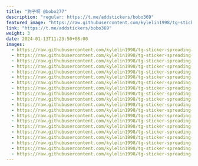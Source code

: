 ```yaml
---
title: "狗子啊 @bobo277"
description: "regular: https://t.me/addstickers/bobo369"
featured_image: "https://raw.githubusercontent.com/kylelin1998/tg-sticker-spreading-worldwide-images/main/img/becb85dc-fb25-4b7b-a9a7-d16f829e3622.jpg"
link: "https://t.me/addstickers/bobo369"
weight: 3
date: 2024-01-13T11:23:50+08:00
images:
  - https://raw.githubusercontent.com/kylelin1998/tg-sticker-spreading-worldwide-images/main/img/becb85dc-fb25-4b7b-a9a7-d16f829e3622.jpg
  - https://raw.githubusercontent.com/kylelin1998/tg-sticker-spreading-worldwide-images/main/img/ce6c5603-70de-4ff0-9eac-40f46069b118.jpg
  - https://raw.githubusercontent.com/kylelin1998/tg-sticker-spreading-worldwide-images/main/img/540aa1ba-017d-4f93-8459-650326bbb5cc.jpg
  - https://raw.githubusercontent.com/kylelin1998/tg-sticker-spreading-worldwide-images/main/img/76d285cf-feb9-4675-bf25-ef3c9aecab30.jpg
  - https://raw.githubusercontent.com/kylelin1998/tg-sticker-spreading-worldwide-images/main/img/6ba4db4f-4335-4e7b-99d9-f48746d9b42f.jpg
  - https://raw.githubusercontent.com/kylelin1998/tg-sticker-spreading-worldwide-images/main/img/a383b578-aa76-43e8-9694-d1777047f67d.jpg
  - https://raw.githubusercontent.com/kylelin1998/tg-sticker-spreading-worldwide-images/main/img/ddcfb02a-1692-446c-962f-334304170a7d.jpg
  - https://raw.githubusercontent.com/kylelin1998/tg-sticker-spreading-worldwide-images/main/img/0812c515-230c-4508-bbc7-a3bb3969e8ab.jpg
  - https://raw.githubusercontent.com/kylelin1998/tg-sticker-spreading-worldwide-images/main/img/049c0086-905f-48b5-ab94-0c128cff7cdd.jpg
  - https://raw.githubusercontent.com/kylelin1998/tg-sticker-spreading-worldwide-images/main/img/776695e3-0806-45b9-a26d-39194071c66f.jpg
  - https://raw.githubusercontent.com/kylelin1998/tg-sticker-spreading-worldwide-images/main/img/1c27de67-c97b-4095-9bc0-d8d54e3bb657.jpg
  - https://raw.githubusercontent.com/kylelin1998/tg-sticker-spreading-worldwide-images/main/img/9b86d1d3-8f84-4f22-8575-f8d3b61016ce.jpg
  - https://raw.githubusercontent.com/kylelin1998/tg-sticker-spreading-worldwide-images/main/img/5954b701-76ae-42a6-9cc4-1794b16fe24f.jpg
  - https://raw.githubusercontent.com/kylelin1998/tg-sticker-spreading-worldwide-images/main/img/0b17e34f-a510-4a24-8294-6054d1eae7a5.jpg
  - https://raw.githubusercontent.com/kylelin1998/tg-sticker-spreading-worldwide-images/main/img/9c03ca7c-9171-4634-9488-d2fd583809ba.jpg
  - https://raw.githubusercontent.com/kylelin1998/tg-sticker-spreading-worldwide-images/main/img/b31865c0-34d6-4a71-81de-3ddbcb6c4e36.jpg
  - https://raw.githubusercontent.com/kylelin1998/tg-sticker-spreading-worldwide-images/main/img/dae438e9-9000-41b2-a8fc-ff8bee69609b.jpg
  - https://raw.githubusercontent.com/kylelin1998/tg-sticker-spreading-worldwide-images/main/img/47165664-3dac-401f-9a3b-80bf39b39046.jpg
  - https://raw.githubusercontent.com/kylelin1998/tg-sticker-spreading-worldwide-images/main/img/404150dc-8f0f-46e1-990d-06a9b603606a.jpg
  - https://raw.githubusercontent.com/kylelin1998/tg-sticker-spreading-worldwide-images/main/img/ce2d4095-fbee-4cb1-a71e-b0fd85462486.jpg
---
```

